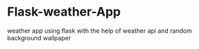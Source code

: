 # Flask-weather-App
weather app using flask with the help of weather api and random background wallpaper
